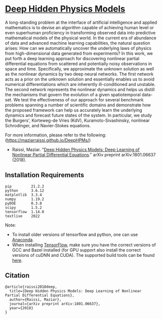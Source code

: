 # [Deep Hidden Physics Models](https://maziarraissi.github.io/DeepHPMs/)

A long-standing problem at the interface of artificial intelligence and applied mathematics is to devise an algorithm capable of achieving human level or even superhuman proficiency in transforming observed data into predictive mathematical models of the physical world. In the current era of abundance of data and advanced machine learning capabilities, the natural question arises: How can we automatically uncover the underlying laws of physics from high-dimensional data generated from experiments? In this work, we put forth a deep learning approach for discovering nonlinear partial differential equations from scattered and potentially noisy observations in space and time. Specifically, we approximate the unknown solution as well as the nonlinear dynamics by two deep neural networks. The first network acts as a prior on the unknown solution and essentially enables us to avoid numerical differentiations which are inherently ill-conditioned and unstable. The second network represents the nonlinear dynamics and helps us distill the mechanisms that govern the evolution of a given spatiotemporal data-set. We test the effectiveness of our approach for several benchmark problems spanning a number of scientific domains and demonstrate how the proposed framework can help us accurately learn the underlying dynamics and forecast future states of the system. In particular, we study the Burgers', Korteweg-de Vries (KdV), Kuramoto-Sivashinsky, nonlinear Schrodinger, and Navier-Stokes equations.

For more information, please refer to the following: (https://maziarraissi.github.io/DeepHPMs/)

  - Raissi, Maziar. "[Deep Hidden Physics Models: Deep Learning of Nonlinear Partial Differential Equations](https://arxiv.org/abs/1801.06637)." arXiv preprint arXiv:1801.06637 (2018).

## Installation Requirements
```
pip         21.2.2
python      3.6.12
matplotlib  3.3.4
numpy       1.19.2
pyDOE       0.3.8
scipy       1.5.2
tensorflow  1.14.0
textlive    2022
```

Note:
* To install older versions of tensorflow and python, one can use [Anaconda](https://anaconda.org/).
* When installing [TensorFlow](https://www.tensorflow.org), make sure you have the correct versions of GCC and Bazel installed (for GPU support also install the correct versions of cuDNN and CUDA). The supported build tools can be found [here](https://www.tensorflow.org/install/source#tested_build_configurations).

## Citation

    @article{raissi2018deep,
      title={Deep Hidden Physics Models: Deep Learning of Nonlinear Partial Differential Equations},
      author={Raissi, Maziar},
      journal={arXiv preprint arXiv:1801.06637},
      year={2018}
    }
